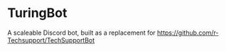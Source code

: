 # TuringBot
A scaleable Discord bot, built as a replacement for https://github.com/r-Techsupport/TechSupportBot
